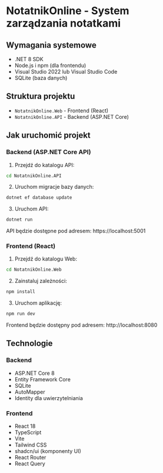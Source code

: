 # NotatnikOnline - System zarządzania notatkami

## Wymagania systemowe

- .NET 8 SDK
- Node.js i npm (dla frontendu)
- Visual Studio 2022 lub Visual Studio Code
- SQLite (baza danych)

## Struktura projektu

- `NotatnikOnline.Web` - Frontend (React)
- `NotatnikOnline.API` - Backend (ASP.NET Core)

## Jak uruchomić projekt

### Backend (ASP.NET Core API)

1. Przejdź do katalogu API:
```sh
cd NotatnikOnline.API
```

2. Uruchom migracje bazy danych:
```sh
dotnet ef database update
```

3. Uruchom API:
```sh
dotnet run
```

API będzie dostępne pod adresem: https://localhost:5001

### Frontend (React)

1. Przejdź do katalogu Web:
```sh
cd NotatnikOnline.Web
```

2. Zainstaluj zależności:
```sh
npm install
```

3. Uruchom aplikację:
```sh
npm run dev
```

Frontend będzie dostępny pod adresem: http://localhost:8080

## Technologie

### Backend
- ASP.NET Core 8
- Entity Framework Core
- SQLite
- AutoMapper
- Identity dla uwierzytelniania

### Frontend
- React 18
- TypeScript
- Vite
- Tailwind CSS
- shadcn/ui (komponenty UI)
- React Router
- React Query

